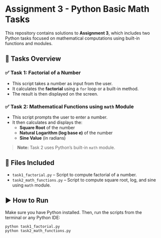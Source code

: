 # Assignment 3 - Python Basic Math Tasks

This repository contains solutions to **Assignment 3**, which includes two Python tasks focused on mathematical computations using built-in functions and modules.

## 🔧 Tasks Overview

### ✅ Task 1: Factorial of a Number
- This script takes a number as input from the user.
- It calculates the **factorial** using a `for` loop or a built-in method.
- The result is then displayed on the screen.

### ✅ Task 2: Mathematical Functions using `math` Module
- This script prompts the user to enter a number.
- It then calculates and displays the:
  - **Square Root** of the number
  - **Natural Logarithm (log base e)** of the number
  - **Sine Value** (in radians)

> **Note:** Task 2 uses Python’s built-in `math` module.

## 📂 Files Included

- `task1_factorial.py` – Script to compute factorial of a number.
- `task2_math_functions.py` – Script to compute square root, log, and sine using `math` module.

## ▶️ How to Run

Make sure you have Python installed. Then, run the scripts from the terminal or any Python IDE:

```bash
python task1_factorial.py
python task2_math_functions.py
